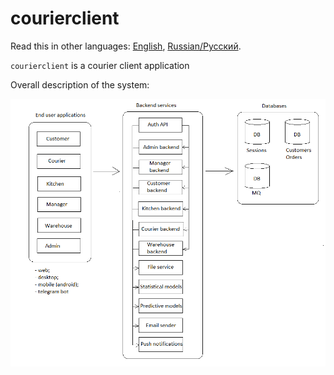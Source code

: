 # courierclient

Read this in other languages: [English](courierclient.md), [Russian/Русский](courierclient.ru.md). 

`courierclient` is a courier client application 

Overall description of the system: 

![system_overall](../img/system_overall.png)
